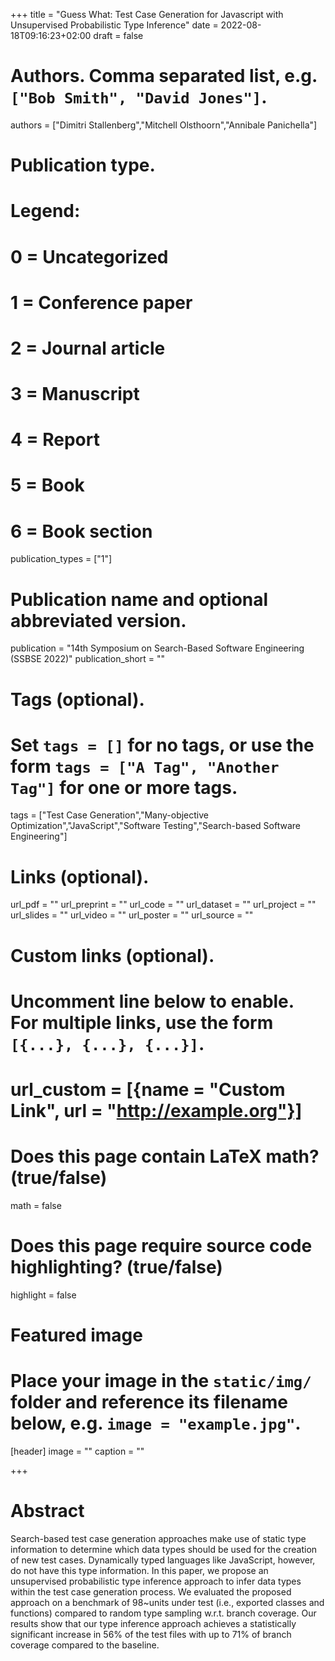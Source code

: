 +++
title = "Guess What: Test Case Generation for Javascript with Unsupervised Probabilistic Type Inference"
date = 2022-08-18T09:16:23+02:00
draft = false

# Authors. Comma separated list, e.g. `["Bob Smith", "David Jones"]`.
authors = ["Dimitri Stallenberg","Mitchell Olsthoorn","Annibale Panichella"]

# Publication type.
# Legend:
# 0 = Uncategorized
# 1 = Conference paper
# 2 = Journal article
# 3 = Manuscript
# 4 = Report
# 5 = Book
# 6 = Book section
publication_types = ["1"]

# Publication name and optional abbreviated version.
publication = "14th Symposium on Search-Based Software Engineering (SSBSE 2022)"
publication_short = ""

# Tags (optional).
#   Set `tags = []` for no tags, or use the form `tags = ["A Tag", "Another Tag"]` for one or more tags.
tags = ["Test Case Generation","Many-objective Optimization","JavaScript","Software Testing","Search-based Software Engineering"]

# Links (optional).
url_pdf = ""
url_preprint = ""
url_code = ""
url_dataset = ""
url_project = ""
url_slides = ""
url_video = ""
url_poster = ""
url_source = ""

# Custom links (optional).
#   Uncomment line below to enable. For multiple links, use the form `[{...}, {...}, {...}]`.
# url_custom = [{name = "Custom Link", url = "http://example.org"}]

# Does this page contain LaTeX math? (true/false)
math = false

# Does this page require source code highlighting? (true/false)
highlight = false

# Featured image
# Place your image in the `static/img/` folder and reference its filename below, e.g. `image = "example.jpg"`.
[header]
image = ""
caption = ""

+++

# Abstract
Search-based test case generation approaches make use of static type information to determine which data types should be used for the creation of new test cases. Dynamically typed languages like JavaScript, however, do not have this type information. In this paper, we propose an unsupervised probabilistic type inference approach to infer data types within the test case generation process. We evaluated the proposed approach on a benchmark of 98~units under test (i.e., exported classes and functions) compared to random type sampling w.r.t. branch coverage. Our results show that our type inference approach achieves a statistically significant increase in 56% of the test files with up to 71% of branch coverage compared to the baseline.

